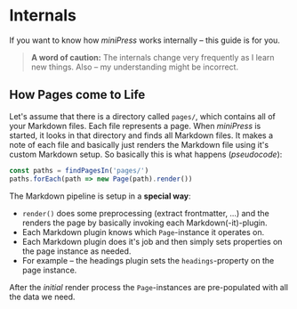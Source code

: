 # Internals

If you want to know how *miniPress* works internally – this guide is for you.

> **A word of caution:**
> The internals change very frequently as I learn new things. Also – my understanding might be incorrect.

## How Pages come to Life
Let's assume that there is a directory called `pages/`, which contains all of your Markdown files. Each file represents a page. When *miniPress* is started, it looks in that directory and finds all Markdown files. It makes a note of each file and basically just renders the Markdown file using it's custom Markdown setup. So basically this is what happens (*pseudocode*):

``` js
const paths = findPagesIn('pages/')
paths.forEach(path => new Page(path).render())
```

The Markdown pipeline is setup in a **special way**:

* `render()` does some preprocessing (extract frontmatter, …) and the renders the page by basically invoking each Markdown(-it)-plugin.
* Each Markdown plugin knows which `Page`-instance it operates on.
* Each Markdown plugin does it's job and then simply sets properties on the page instance as needed.
* For example – the headings plugin sets the `headings`-property on the page instance.

After the *initial* render process the `Page`-instances are pre-populated with all the data we need.






